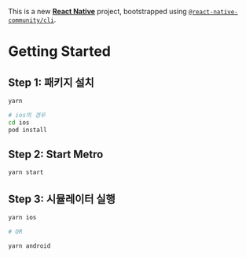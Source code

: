 This is a new [**React Native**](https://reactnative.dev) project, bootstrapped using [`@react-native-community/cli`](https://github.com/react-native-community/cli).

# Getting Started

## Step 1: 패키지 설치

```bash
yarn

# ios의 경우
cd ios
pod install
```

## Step 2: Start Metro

```bash
yarn start
```

## Step 3: 시뮬레이터 실행
```bash
yarn ios

# OR

yarn android
```
